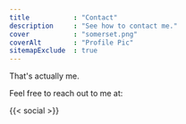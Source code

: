 ```yaml
---
title           : "Contact"
description     : "See how to contact me."
cover           : "somerset.png"
coverAlt        : "Profile Pic"
sitemapExclude  : true
---
```


That's actually me.

Feel free to reach out to me at:

{{< social >}}

<!-- ---

Or drop me a good ol' email:

{{< contact-form >}}
-->
